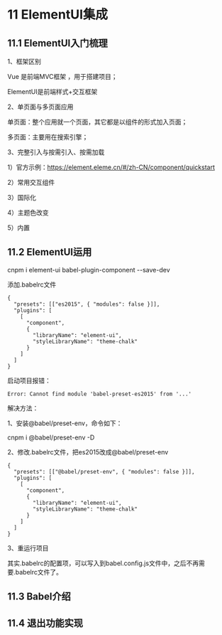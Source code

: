 # 11 ElementUI集成

## 11.1 ElementUI入门梳理

1、框架区别

Vue 是前端MVC框架 ，用于搭建项目；

ElementUI是前端样式+交互框架 

2、单页面与多页面应用

单页面：整个应用就一个页面，其它都是以组件的形式加入页面；

多页面：主要用在搜索引擎；

3、完整引入与按需引入、按需加载

1）官方示例：<https://element.eleme.cn/#/zh-CN/component/quickstart>

2）常用交互组件

3）国际化

4）主题色改变

5）内置



## 11.2 ElementUI运用

cnpm i element-ui babel-plugin-component --save-dev

添加.babelrc文件

```
{
  "presets": [["es2015", { "modules": false }]],
  "plugins": [
    [
      "component",
      {
        "libraryName": "element-ui",
        "styleLibraryName": "theme-chalk"
      }
    ]
  ]
}
```

启动项目报错：

```
Error: Cannot find module 'babel-preset-es2015' from '...'
```

解决方法：

1、安装@babel/preset-env，命令如下：

cnpm  i  @babel/preset-env  -D

2、修改.babelrc文件，把es2015改成@babel/preset-env

```
{
  "presets": [["@babel/preset-env", { "modules": false }]],
  "plugins": [
    [
      "component",
      {
        "libraryName": "element-ui",
        "styleLibraryName": "theme-chalk"
      }
    ]
  ]
}
```

3、重运行项目

其实.babelrc的配置项，可以写入到babel.config.js文件中，之后不再需要.babelrc文件了。

## 11.3 Babel介绍



##  11.4 退出功能实现